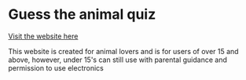 # Guess the animal quiz

[Visit the website here](https://msnirmal.github.io/Project2/) 

This website is created for animal lovers and is for users of over 15 and above, however, under 15's can still use with parental guidance and permission to use electronics 